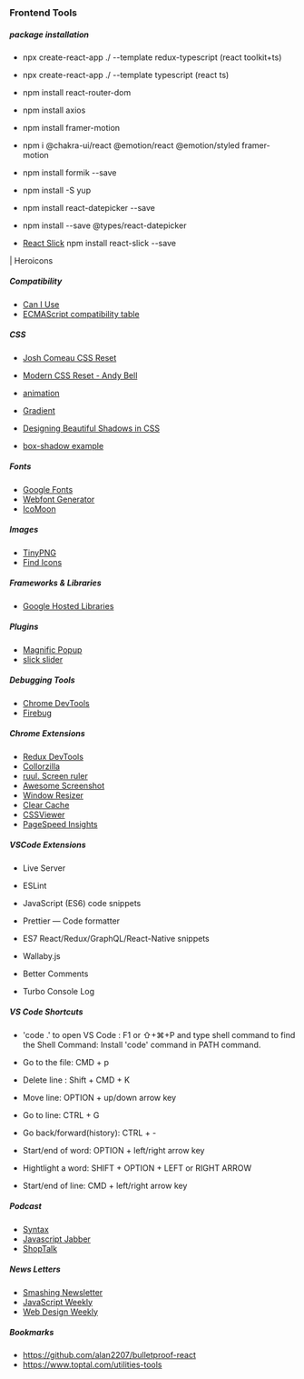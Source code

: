 ### Frontend Tools

##### package installation

- npx create-react-app ./ --template redux-typescript (react toolkit+ts)
- npx create-react-app ./ --template typescript (react ts)
- npm install react-router-dom
- npm install axios


- npm install framer-motion
- npm i @chakra-ui/react @emotion/react @emotion/styled framer-motion
- npm install formik --save
- npm install -S yup
- npm install react-datepicker --save
- npm install --save @types/react-datepicker
- [React Slick](https://react-slick.neostack.com/docs/get-started) npm install react-slick --save

| Heroicons

##### Compatibility

- [Can I Use](http://caniuse.com/)
- [ECMAScript compatibility table](http://kangax.github.io/compat-table/es6/)


##### CSS

- [Josh Comeau CSS Reset](https://www.joshwcomeau.com/css/custom-css-reset/)
- [Modern CSS Reset - Andy Bell](https://gist.github.com/Asjas/4b0736108d56197fce0ec9068145b421)

- [animation](https://animista.net/)
- [Gradient](https://cssgradient.io/)
- [Designing Beautiful Shadows in CSS](https://www.joshwcomeau.com/css/designing-shadows/)
- [box-shadow example](https://getcssscan.com/css-box-shadow-examples)


##### Fonts

- [Google Fonts](https://www.google.com/fonts)
- [Webfont Generator](http://www.fontsquirrel.com/tools/webfont-generator)
- [IcoMoon](https://icomoon.io/)


##### Images

- [TinyPNG](https://tinypng.com/)
- [Find Icons](http://findicons.com/)


##### Frameworks & Libraries

- [Google Hosted Libraries](https://developers.google.com/speed/libraries)


##### Plugins

- [Magnific Popup](http://dimsemenov.com/plugins/magnific-popup/)
- [slick slider](http://kenwheeler.github.io/slick/)


##### Debugging Tools

- [Chrome DevTools](https://developers.google.com/chrome-developer-tools/)
- [Firebug](http://getfirebug.com/)


##### Chrome Extensions

- [Redux DevTools](https://chrome.google.com/webstore/detail/redux-devtools/lmhkpmbekcpmknklioeibfkpmmfibljd)
- [Collorzilla](https://chrome.google.com/webstore/detail/colorzilla/bhlhnicpbhignbdhedgjhgdocnmhomnp)
- [ruul. Screen ruler](https://chrome.google.com/webstore/detail/ruul-screen-ruler/mlbnpnlmfngmlcmkhjpbfokdphfehhjj)
- [Awesome Screenshot](https://chrome.google.com/webstore/detail/awesome-screenshot-captur/alelhddbbhepgpmgidjdcjakblofbmce)
- [Window Resizer](https://chrome.google.com/webstore/detail/window-resizer/kkelicaakdanhinjdeammmilcgefonfh)
- [Clear Cache](https://chrome.google.com/webstore/detail/clear-cache/cppjkneekbjaeellbfkmgnhonkkjfpdn)
- [CSSViewer](https://chrome.google.com/webstore/detail/cssviewer/ggfgijbpiheegefliciemofobhmofgce)
- [PageSpeed Insights](https://chrome.google.com/webstore/detail/pagespeed-insights-by-goo/gplegfbjlmmehdoakndmohflojccocli)

##### VSCode Extensions

- Live Server
- ESLint
- JavaScript (ES6) code snippets
- Prettier — Code formatter
- ES7 React/Redux/GraphQL/React-Native snippets

- Wallaby.js
- Better Comments
- Turbo Console Log

##### VS Code Shortcuts
- 'code .' to open VS Code : F1 or ⇧+⌘+P and type shell command to find the Shell Command: Install 'code' command in PATH command.


- Go to the file: CMD + p

- Delete line : Shift + CMD + K
- Move line: OPTION + up/down arrow key
- Go to line: CTRL + G
- Go back/forward(history): CTRL + -

- Start/end of word: OPTION + left/right arrow key
- Hightlight a word: SHIFT + OPTION + LEFT or RIGHT ARROW

- Start/end of line: CMD + left/right arrow key

##### Podcast

- [Syntax](https://syntax.fm/)
- [Javascript Jabber](https://topenddevs.com/podcasts/javascript-jabber)
- [ShopTalk](http://shoptalkshow.com/)

##### News Letters

- [Smashing Newsletter](http://www.smashingmagazine.com/the-smashing-newsletter/)
- [JavaScript Weekly](http://javascriptweekly.com/)
- [Web Design Weekly](http://web-design-weekly.com/)

##### Bookmarks

- https://github.com/alan2207/bulletproof-react
- https://www.toptal.com/utilities-tools
